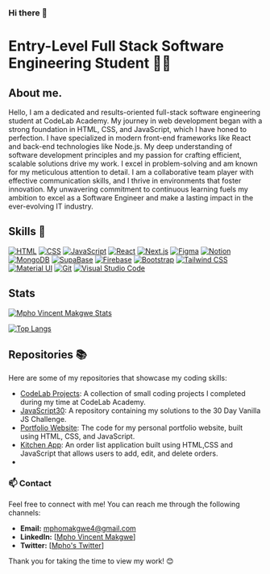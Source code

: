 

### Hi there 👋

# Entry-Level Full Stack Software Engineering Student 👨‍💻
## About me.
Hello, I am a dedicated and results-oriented full-stack software engineering student at CodeLab Academy. My journey in web development began with a strong foundation in HTML, CSS, and JavaScript, which I have honed to perfection. I have specialized in modern front-end frameworks like React and back-end technologies like Node.js. My deep understanding of software development principles and my passion for crafting efficient, scalable solutions drive my work. I excel in problem-solving and am known for my meticulous attention to detail. I am a collaborative team player with effective communication skills, and I thrive in environments that foster innovation. My unwavering commitment to continuous learning fuels my ambition to excel as a Software Engineer and make a lasting impact in the ever-evolving IT industry.


## Skills 🚀
[![HTML](https://img.shields.io/badge/-HTML-orange?style=flat&logo=html5&logoColor=white)](https://iconscout.com/icon/html5-19)
  [![CSS](https://img.shields.io/badge/-CSS-blue?style=flat&logo=css3&logoColor=white)](https://iconscout.com/icon/css3-8)
  [![JavaScript](https://img.shields.io/badge/-JavaScript-yellow?style=flat&logo=javascript&logoColor=white)](https://iconscout.com/icon/javascript-2752148)
  [![React](https://img.shields.io/badge/-React-blue?style=flat&logo=react&logoColor=white)](https://reactjs.org/)
  [![Next.js](https://img.shields.io/badge/-Next.js-black?style=flat&logo=nextdotjs&logoColor=white)](https://nextjs.org/)
  [![Figma](https://img.shields.io/badge/-Figma-purple?style=flat&logo=figma&logoColor=white)](https://www.figma.com/)
  [![Notion](https://img.shields.io/badge/-Notion-gray?style=flat&logo=notion&logoColor=white)](https://www.notion.so/)
  [![MongoDB](https://img.shields.io/badge/-MongoDB-green?style=flat&logo=mongodb&logoColor=white)](https://www.mongodb.com/)
  [![SupaBase](https://img.shields.io/badge/-SupaBase-yellow?style=flat&logo=supabase&logoColor=white)](https://supabase.io/)
  [![Firebase](https://img.shields.io/badge/-Firebase-orange?style=flat&logo=firebase&logoColor=white)](https://firebase.google.com/)
  [![Bootstrap](https://img.shields.io/badge/-Bootstrap-purple?style=flat&logo=bootstrap&logoColor=white)](https://getbootstrap.com/)
  [![Tailwind CSS](https://img.shields.io/badge/-Tailwind_CSS-blue?style=flat&logo=tailwindcss&logoColor=white)](https://tailwindcss.com/)
  [![Material UI](https://img.shields.io/badge/-Material_UI-blue?style=flat&logo=material-ui&logoColor=white)](https://material-ui.com/)
  [![Git](https://img.shields.io/badge/-Git-black?style=flat&logo=git&logoColor=white)](https://git-scm.com/)
   [![Visual Studio Code](https://img.shields.io/badge/-VS_Code-blue?style=flat&logo=visualstudiocode&logoColor=white)](https://code.visualstudio.com/)

## Stats
[![Mpho Vincent Makgwe Stats](https://github-readme-stats.vercel.app/api?username=Mpho-Vincent-Makgwe&show_icons=true&theme=merko&bg_color=00000000)](https://github.com/Mpho-Vincent-Makgwe/github-readme-stats)

[![Top Langs](https://github-readme-stats.vercel.app/api/top-langs/?username=Mpho-Vincent-Makgwe&size_weight=0.5&count_weight=0.5)](https://github.com/Mpho-Vincent-Makgwe/github-readme-stats)


## Repositories 📚
Here are some of my repositories that showcase my coding skills:
- [CodeLab Projects](https://github.com/Mpho-vincent-makgwe?tab=repositories): A collection of small coding projects I completed during my time at CodeLab Academy.
- [JavaScript30](https://github.com/Mpho-vincent-makgwe/JavaScript30-master.git): A repository containing my solutions to the 30 Day Vanilla JS Challenge.
- [Portfolio Website](): The code for my personal portfolio website, built using HTML, CSS, and JavaScript.
- [Kitchen App](https://github.com/Mpho-vincent-makgwe/todo-app): An order list application built using HTML,CSS and JavaScript that allows users to add, edit, and delete orders.
- 

### 📫 Contact

Feel free to connect with me! You can reach me through the following channels:

- **Email:** mphomakgwe4@gmail.com
- **LinkedIn:** [[Mpho Vincent Makgwe](https://www.linkedin.com/in/mpho-vincent-makgwe-1ab386199/)]
- **Twitter:** [[Mpho's Twitter](https://twitter.com/youngstoningV)]

Thank you for taking the time to view my work! 😊
